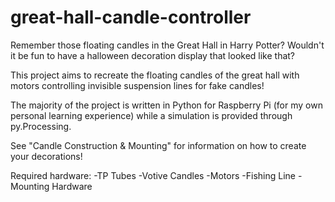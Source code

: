 # great-hall-candle-controller

Remember those floating candles in the Great Hall in Harry Potter?
Wouldn't it be fun to have a halloween decoration display that looked like that?

This project aims to recreate the floating candles of the great hall with motors controlling invisible suspension lines for fake candles!

The majority of the project is written in Python for Raspberry Pi (for my own personal learning experience) while a simulation is provided through py.Processing.

See "Candle Construction & Mounting" for information on how to create your decorations!

Required hardware:
  -TP Tubes
  -Votive Candles
  -Motors
  -Fishing Line
  -Mounting Hardware
